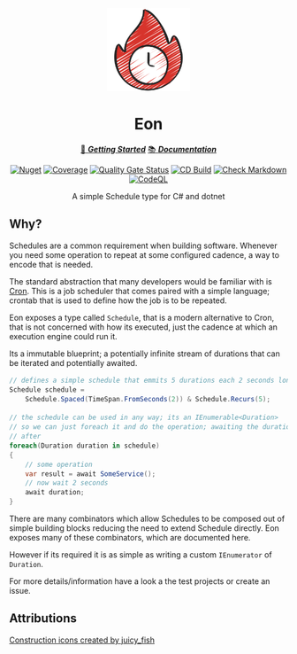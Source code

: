 ﻿<!-- markdownlint-disable MD033 MD041 -->
<div align="center">

<img src="schedule-icon.png" alt="Eon" width="150px"/>

# Eon

[:running: **_Getting Started_**](https://bmazzarol.github.io/Eon/articles/getting-started.html)
[:books: **_Documentation_**](https://bmazzarol.github.io/Eon)

[![Nuget](https://img.shields.io/nuget/v/eon)](https://www.nuget.org/packages/eon/)
[![Coverage](https://sonarcloud.io/api/project_badges/measure?project=bmazzarol_eon&metric=coverage)](https://sonarcloud.io/summary/new_code?id=bmazzarol_eon)
[![Quality Gate Status](https://sonarcloud.io/api/project_badges/measure?project=bmazzarol_eon&metric=alert_status)](https://sonarcloud.io/summary/new_code?id=bmazzarol_eon)
[![CD Build](https://github.com/bmazzarol/eon/actions/workflows/cd-build.yml/badge.svg)](https://github.com/bmazzarol/eon/actions/workflows/cd-build.yml)
[![Check Markdown](https://github.com/bmazzarol/eon/actions/workflows/check-markdown.yml/badge.svg)](https://github.com/bmazzarol/eon/actions/workflows/check-markdown.yml)
[![CodeQL](https://github.com/bmazzarol/eon/actions/workflows/codeql.yml/badge.svg)](https://github.com/bmazzarol/eon/actions/workflows/codeql.yml)

A simple Schedule type for C# and dotnet

</div>

## Why?

Schedules are a common requirement when building software. Whenever you need
some operation to repeat at some configured cadence, a way to encode that is
needed.

The standard abstraction that many developers would be familiar with
is [Cron](https://en.wikipedia.org/wiki/Cron). This is a job scheduler that
comes paired with a simple language; crontab that is used to define how the
job is to be repeated.

Eon exposes a type called `Schedule`, that is a modern alternative
to Cron, that is not concerned with how its executed, just the cadence at which
an execution engine could run it.

Its a immutable blueprint; a potentially infinite stream of durations that
can be iterated and potentially awaited.

```csharp
// defines a simple schedule that emmits 5 durations each 2 seconds long
Schedule schedule = 
    Schedule.Spaced(TimeSpan.FromSeconds(2)) & Schedule.Recurs(5);

// the schedule can be used in any way; its an IEnumerable<Duration>
// so we can just foreach it and do the operation; awaiting the durations
// after
foreach(Duration duration in schedule)
{
    // some operation
    var result = await SomeService();
    // now wait 2 seconds
    await duration;
}
```

There are many combinators which allow Schedules to be composed out of simple
building blocks reducing the need to extend Schedule directly. Eon
exposes many of these combinators, which are documented here.

However if its required it is as simple as writing a custom `IEnumerator` of
`Duration`.

For more details/information have a look a the test projects or create an issue.

## Attributions

[Construction icons created by juicy_fish](https://www.flaticon.com/free-icons/construction)
